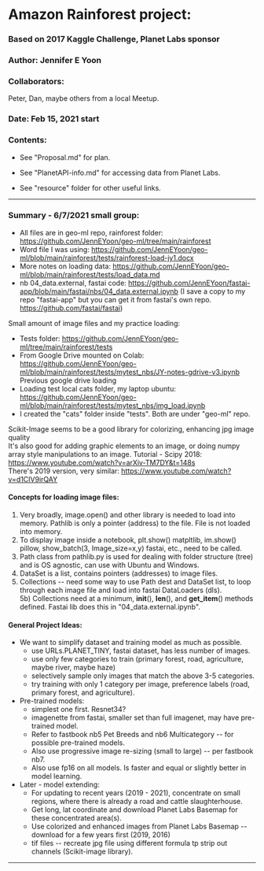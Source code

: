 # Amazon Rainforest project:   

### Based on 2017 Kaggle Challenge, Planet Labs sponsor

### Author: Jennifer E Yoon  

### Collaborators:  
Peter, Dan, maybe others from a local Meetup.

### Date: Feb 15, 2021 start  

### Contents: 
 * See "Proposal.md" for plan.    

 * See "PlanetAPI-info.md" for accessing data from Planet Labs. 

 * See "resource" folder for other useful links.  

---  

### Summary - 6/7/2021 small group:  

 * All files are in geo-ml repo, rainforest folder:  https://github.com/JennEYoon/geo-ml/tree/main/rainforest 
 * Word file I was using:  https://github.com/JennEYoon/geo-ml/blob/main/rainforest/tests/rainforest-load-jy1.docx 
 * More notes on loading data: https://github.com/JennEYoon/geo-ml/blob/main/rainforest/tests/load_data.md 
 * nb 04_data.external, fastai code:  https://github.com/JennEYoon/fastai-app/blob/main/fastai/nbs/04_data.external.ipynb 
     (I save a copy to my repo "fastai-app" but you can get it from fastai's own repo.  https://github.com/fastai/fastai)

Small amount of image files and my practice loading:
 * Tests folder:  https://github.com/JennEYoon/geo-ml/tree/main/rainforest/tests
 * From Google Drive mounted on Colab:  https://github.com/JennEYoon/geo-ml/blob/main/rainforest/tests/mytest_nbs/JY-notes-gdrive-v3.ipynb
      Previous google drive loading
 * Loading test local cats folder, my laptop ubuntu:  https://github.com/JennEYoon/geo-ml/blob/main/rainforest/tests/mytest_nbs/img_load.ipynb 
 * I created the "cats" folder inside "tests".  Both are under "geo-ml" repo. 

Scikit-Image seems to be a good library for colorizing, enhancing jpg image quality   
It's also good for adding graphic elements to an image, or doing numpy array style manipulations to an image. 
Tutorial - Scipy 2018:  https://www.youtube.com/watch?v=arXiv-TM7DY&t=148s  
There's 2019 version, very similar:  https://www.youtube.com/watch?v=d1CIV9irQAY  

#### Concepts for loading image files: 

1) Very broadly, image.open() and other library is needed to load into memory.  Pathlib is only a pointer (address) to the file.  File is not loaded into memory.  
2) To display image inside a notebook, plt.show() matpltlib, im.show() pillow, show_batch(3, Image_size=x,y) fastai, etc., need to be called.  
3) Path class from pathlib.py is used for dealing with folder structure (tree) and is OS agnostic, can use with Ubuntu and Windows. 
4) DataSet is a list, contains pointers (addresses) to image files.  
5) Collections -- need some way to use Path dest and DataSet list, to loop through each image file and load into fastai DataLoaders (dls).  
5b) Collections need at a minimum, __init__(), __len__(), and __get_item__() methods defined.  Fastai lib does this in "04_data.external.ipynb".

#### General Project Ideas:  
  * We want to simplify dataset and training model as much as possible.  
    - use URLs.PLANET_TINY, fastai dataset, has less number of images.  
    - use only few categories to train (primary forest, road, agriculture, maybe river, maybe haze)
    - selectively sample only images that match the above 3-5 categories.  
    - try training with only 1 category per image, preference labels (road, primary forest, and agriculture).
  * Pre-trained models:  
    - simplest one first. Resnet34?  
    - imagenette from fastai, smaller set than full imagenet, may have pre-trained model.  
    - Refer to fastbook nb5 Pet Breeds and nb6 Multicategory -- for possible pre-trained models.  
    - Also use progressive image re-sizing (small to large) -- per fastbook nb7.  
    - Also use fp16 on all models. Is faster and equal or slightly better in model learning.  
  * Later - model extending:  
    - For updating to recent years (2019 - 2021), concentrate on small regions, where there is already a road and cattle slaughterhouse.  
    - Get long, lat coordinate and download Planet Labs Basemap for these concentrated area(s).
    - Use colorized and enhanced images from Planet Labs Basemap -- download for a few years first (2019, 2016)
    - tif files -- recreate jpg file using different formula tp strip out channels (Scikit-image library).  

---  

